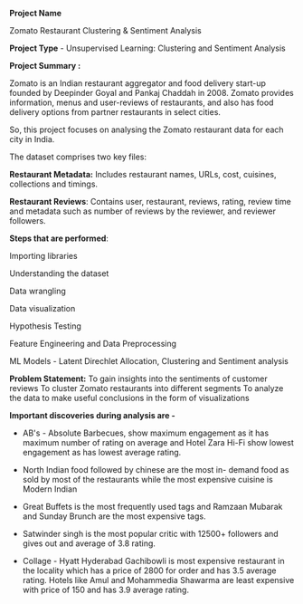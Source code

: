 **Project Name**

Zomato Restaurant Clustering & Sentiment Analysis

**Project Type** - Unsupervised Learning: Clustering and Sentiment Analysis

**Project Summary :**

Zomato is an Indian restaurant aggregator and food delivery start-up founded by Deepinder Goyal and Pankaj Chaddah in 2008. Zomato provides information, menus and user-reviews of restaurants, and also has food delivery options from partner restaurants in select cities.

So, this project focuses on analysing the Zomato restaurant data for each city in India.

The dataset comprises two key files:

**Restaurant Metadata:** Includes restaurant names, URLs, cost, cuisines, collections and timings.

**Restaurant Reviews**: Contains user, restaurant, reviews, rating, review time and metadata such as number of reviews by the reviewer, and reviewer followers.

**Steps that are performed**:

Importing libraries

Understanding the dataset

Data wrangling

Data visualization

Hypothesis Testing

Feature Engineering and Data Preprocessing

ML Models - Latent Direchlet Allocation, Clustering and Sentiment analysis

**Problem Statement:**
To gain insights into the sentiments of customer reviews
To cluster Zomato restaurants into different segments
To analyze the data to make useful conclusions in the form of visualizations

**Important discoveries during analysis are -**
* AB's - Absolute Barbecues, show maximum engagement as it has maximum number of rating on average and Hotel Zara Hi-Fi show lowest engagement as has lowest average rating.

* North Indian food followed by chinese are the most  in- demand food as sold by most of the restaurants while the most expensive cuisine is Modern Indian

* Great Buffets is the most frequently used tags and Ramzaan Mubarak and Sunday Brunch are the most expensive tags.

* Satwinder singh is the most popular critic with 12500+ followers and gives out and average of 3.8 rating.

* Collage - Hyatt Hyderabad Gachibowli is most expensive restaurant in the locality which has a price of 2800 for order and has 3.5 average rating. Hotels like Amul and Mohammedia Shawarma are least expensive with price of 150 and has 3.9 average rating.

